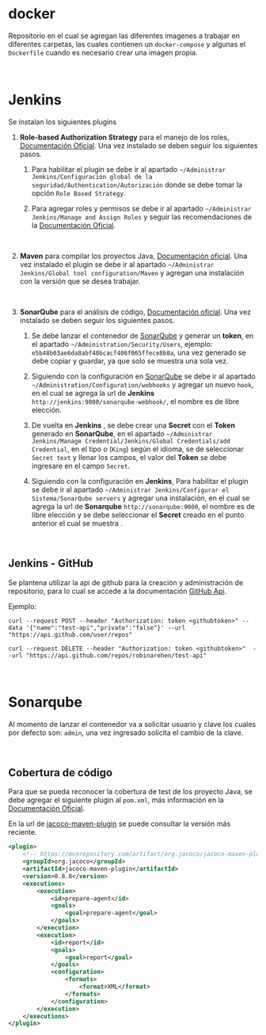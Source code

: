 # docker
Repositorio en el cual se agregan las diferentes imagenes a trabajar en diferentes carpetas, las cuales contienen un `docker-compose` y algunas el `Dockerfile` cuando es necesario crear una imagen propia.

<br>


# Jenkins
Se instalan los siguientes plugins

1. **Role-based Authorization Strategy** para el manejo de los roles, [Documentación Oficial](https://plugins.jenkins.io/role-strategy/). Una vez instalado se deben seguir los siguientes pasos.

	1. Para habilitar el plugin se debe ir al apartado `~/Administrar Jenkins/Configuración global de la seguridad/Authentication/Autorización` donde se debe tomar la opción `Role Based Strategy`. 	

	2. Para agregar roles y permisos se debe ir al apartado `~/Administrar Jenkins/Manage and Assign Roles` y seguir las recomendaciones de la [Documentación Oficial](https://plugins.jenkins.io/role-strategy/).

<br>

2. **Maven** para compilar los proyectos Java, [Documentación oficial](https://plugins.jenkins.io/maven-plugin/). Una vez instalado el plugin se debe ir al apartado `~/Administrar Jenkins/Global tool configuration/Maven` y agregan una instalación con la versión que se desea trabajar.

<br>

3. **SonarQube** para el análisis de código, [Documentación oficial](https://plugins.jenkins.io/sonar/). Una vez instalado se deben seguir los siguientes pasos.
	
	1. Se debe lanzar el contenedor de [SonarQube](#sonarqube) y generar un **token**, en el apartado `~/Administration/Security/Users`, ejemplo: `e5b48b03ae6da8abf40bcacf406f065ffece8b8a`, una vez generado se debe copiar y guardar, ya que solo se muestra una sola vez.
	
	2. Siguiendo con la configuración en [SonarQube](#sonarqube) se debe ir al apartado `~/Administration/Configuration/webhooks` y agregar un nuevo `hook`, en el cual se agrega la url de **Jenkins** `http://jenkins:9080/sonarqube-webhook/`, el nombre es de libre elección.

	3. De vuelta en **Jenkins** , se debe crear una **Secret** con el **Token** generado en **SonarQube**, en el apartado `~/Administrar Jenkins/Manage Credential/Jenkins/Global Credentials/add Credential`, en el tipo o (`King`) según el idioma, se de seleccionar `Secret text` y llenar los campos, el valor del **Token** se debe ingresare en el campo `Secret`. 
	
	4. Siguiendo con la configuración en **Jenkins**, Para habilitar el plugin se debe ir al apartado `~/Administrar Jenkins/Configurar el Sistema/SonarQube servers` y agregar una instalación, en el cual se agrega la url de **Sonarqube** `http://sonarqube:9000`, el nombre es de libre elección y se debe seleccionar el **Secret** creado en el punto anterior el cual se muestra .

<br>

## Jenkins - GitHub
Se plantena utilizar la api de github para la creación y administración de repositorio, para lo cual se accede a la documentación
[GitHub Api](https://docs.github.com/en/rest/repos).

Ejemplo:
```
curl --request POST --header "Authorization: token <githubtoken>" --data '{"name":"test-api","private":"false"}' --url "https://api.github.com/user/repos"
 
curl --request DELETE --header "Authorization: token <githubtoken>"  --url "https://api.github.com/repos/robinarehen/test-api"
```

<br>

# Sonarqube
Al momento de lanzar el contenedor va a solicitar usuario y clave los cuales por defecto son: `admin`, una vez ingresado solicita el cambio de la clave.

<br>

## Cobertura de código 
Para que se pueda reconocer la cobertura de test de los proyecto Java, se debe agregar el siguiente plugin al `pom.xml`, más información en la [Documentación Oficial](https://docs.sonarqube.org/latest/analysis/test-coverage/test-coverage-parameters/).

En la url de [jacoco-maven-plugin](https://mvnrepository.com/artifact/org.jacoco/jacoco-maven-plugin) se puede consultar la versión más reciente.
```xml
<plugin>
	<!-- https://mvnrepository.com/artifact/org.jacoco/jacoco-maven-plugin -->
	<groupId>org.jacoco</groupId>
	<artifactId>jacoco-maven-plugin</artifactId>
	<version>0.8.8</version>
	<executions>
		<execution>
			<id>prepare-agent</id>
			<goals>
				<goal>prepare-agent</goal>
			</goals>
		</execution>
		<execution>
			<id>report</id>
			<goals>
				<goal>report</goal>
			</goals>
			<configuration>
				<formats>
					<format>XML</format>
				</formats>
			</configuration>
		</execution>
	</executions>
</plugin>
```